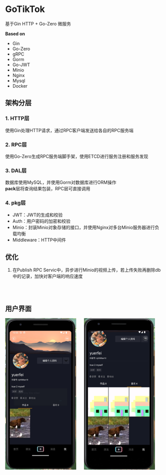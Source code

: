 # GoTikTok

基于Gin HTTP + Go-Zero 微服务

**Based on**
- Gin
- Go-Zero
- gRPC
- Gorm
- Go-JWT
- Minio
- Nginx
- Mysql
- Docker

## 架构分层
### 1. HTTP层
使用Gin处理HTTP请求，通过RPC客户端发送给各自的RPC服务端

### 2. RPC层
使用Go-Zero生成RPC服务端脚手架，使用ETCD进行服务注册和服务发现

### 3. DAL层
数据库使用MySQL，并使用Gorm对数据库进行ORM操作<br>
**pack**层将查询结果包装，RPC层可直接调用

### 4. pkg层
- JWT：JWT的生成和校验
- Auth：用户密码的加密和校验
- Minio：封装Minio对象存储的接口，并使用Nginx对多台Minio服务器进行负载均衡
- Middleware：HTTP中间件

## 优化
1. 在Publish RPC Servic中，异步进行Minio的视频上传，若上传失败再删除db中的记录，加快对客户端的响应速度

<br>
<br>

## 用户界面
<div style="display: flex;">
    <img src="./img/gotiktok1.jpg" alt="Image 1" style="width: 45%; margin-right: 5%;" />
    <img src="./img/gotiktok2.png" alt="Image 2" style="width: 45%; margin-right: 5%;" />
</div>
